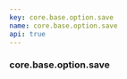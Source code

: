```yaml
---
key: core.base.option.save
name: core.base.option.save
api: true
---
```


### core.base.option.save
